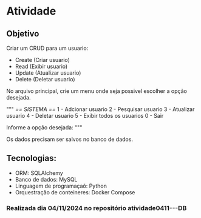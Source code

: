 # Atividade

## Objetivo
Criar um CRUD  para um usuario:
- Create (Criar usuario)
- Read (Exibir usuario)
- Update (Atualizar usuario)
- Delete (Deletar usuario)

No arquivo principal, crie um menu onde  seja possivel escolher a opção desejada.

"""
    *== SISTEMA ==*
1 - Adcionar usuario
2 - Pesquisar usuario
3 - Atualizar usuario
4 - Deletar usuario
5 - Exibir todos os usuarios
0 - Sair

Informe a opção desejada:
"""

Os dados precisam ser salvos no banco de dados.

## Tecnologias:
- ORM: SQLAlchemy
- Banco de dados: MySQL
- Linguagem de programaçaõ: Python
- Orquestração de conteineres: Docker Compose


### Realizada dia 04/11/2024 no repositório atividade0411---DB 
